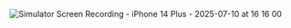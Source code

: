 ![Simulator Screen Recording - iPhone 14 Plus - 2025-07-10 at 16 16 00](https://github.com/user-attachments/assets/d7b5f2f6-66b4-48bb-a6aa-55ce0884abdc)
